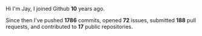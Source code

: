 Hi I'm Jay, I joined Github **10** years ago.

Since then I've pushed **1786** commits, opened **72** issues, submitted **188** pull requests, and contributed to **17** public repositories.
